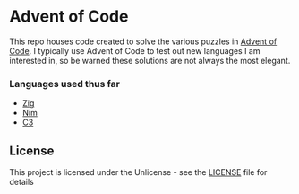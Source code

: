 # Advent of Code

This repo houses code created to solve the various puzzles in [Advent of Code](https://adventofcode.com/). I typically use Advent of Code to test out new languages I am interested in, so be warned these solutions are not always the most elegant.

### Languages used thus far

* [Zig](https://github.com/ziglang/zig)
* [Nim](https://github.com/nim-lang/Nim)
* [C3](https://github.com/c3lang/c3c)

## License

This project is licensed under the Unlicense - see the [LICENSE](LICENSE) file for details